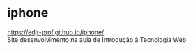# iphone
https://edjr-prof.github.io/iphone/ <br>
Site desenvolvimento na aula de Introdução à Tecnologia Web
